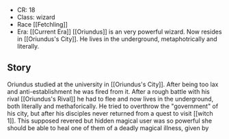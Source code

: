 - CR:  18
- Class: wizard
- Race [[Fetchling]]
- Era: [[Current Era]]
[[Oriundus]] is an very powerful wizard. Now resides in [[Oriundus's City]]. He lives in the underground, metaphotrically and literally.
## Story
Oriundus studied at the university in [[Oriundus's City]]. After being too lax and anti-establishment he was fired from it.
After a rough battle with his rival [[Oriundus's Rival]] he had to flee and now lives in the underground, both literally and methaforically.
He tried to overthrow the "government" of his city, but after his disciples never returned from a quest to visit [[witch 1]]. This supposed revered but hidden magical user was so powerful she should be able to heal one of them of a deadly magical illness, given by 